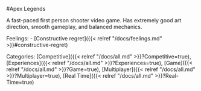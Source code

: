 #Apex Legends

A fast-paced first person shooter video game. Has extremely good art direction, smooth gameplay, and balanced mechanics.

Feelings:   - [Constructive regret]({{< relref "/docs/feelings.md" >}}#constructive-regret)

Categories: [Competitive]({{< relref "/docs/all.md" >}}?Competitive=true), [Experiences]({{< relref "/docs/all.md" >}}?Experiences=true), [Game]({{< relref "/docs/all.md" >}}?Game=true), [Multiplayer]({{< relref "/docs/all.md" >}}?Multiplayer=true), [Real Time]({{< relref "/docs/all.md" >}}?Real-Time=true)